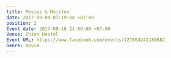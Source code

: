 ```yaml
---
title: Movies & Mojitos
date: 2017-09-04 07:19:00 +07:00
position: 2
Event date: 2017-09-18 21:00:00 +07:00
Venue: Chien Hostel
Event URL: https://www.facebook.com/events/127804241189682
Genre: movie
---
```


